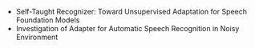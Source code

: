 - Self-Taught Recognizer: Toward Unsupervised Adaptation for Speech Foundation Models
- Investigation of Adapter for Automatic Speech Recognition in Noisy Environment
